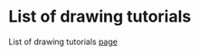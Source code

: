 # List of drawing tutorials
 List of drawing tutorials
[page](https://hunmer.github.io/List-of-drawing-tutorials/)
